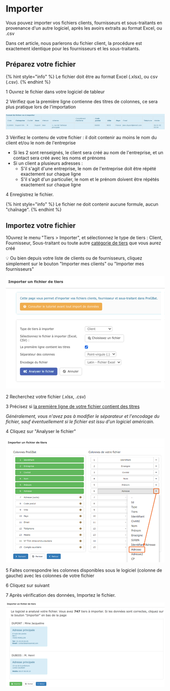 # Importer

Vous pouvez importer vos fichiers clients, fournisseurs et sous-traitants en provenance d'un autre logiciel, après les avoirs extraits au format Excel, ou .csv

Dans cet article, nous parlerons du fichier client, la procédure est exactement identique pour les fournisseurs et les sous-traitants.



## Préparez votre fichier

{% hint style="info" %}
Le fichier doit être au format Excel \(.xlsx\), ou csv \(.csv\).
{% endhint %}

1 Ouvrez le fichier dans votre logiciel de tableur

2 Vérifiez que la première ligne contienne des titres de colonnes, ce sera plus pratique lors de l'importation

![](../../.gitbook/assets/capture%20%2811%29.png)

3 Vérifiez le contenu de votre fichier : il doit contenir au moins le nom du client et/ou le nom de l'entreprise

* Si les 2 sont renseignés, le client sera créé au nom de l'entreprise, et un contact sera créé avec les noms et prénoms
* Si un client a plusieurs adresses :
  * S'il s'agit d'une entreprise, le nom de l'entreprise doit être répété exactement sur chaque ligne
  * S'il s'agit d'un particulier, le nom et le prénom doivent être répétés exactement sur chaque ligne

4 Enregistrez le fichier.

{% hint style="info" %}
Le fichier ne doit contenir aucune formule, aucun "chaînage".
{% endhint %}

## Importez votre fichier

1Ouvrez le menu "Tiers &gt; Importer", et sélectionnez le type de tiers : Client, Fournisseur, Sous-traitant ou toute autre [catégorie de tiers](categories-et-groupes-de-tiers.md#categories) que vous aurez créé

💡 Ou bien depuis votre liste de clients ou de fournisseurs, cliquez simplement sur le bouton "Importer mes clients" ou "Importer mes fournisseurs"

![](../../.gitbook/assets/screenshot-167a-.png)

2 Recherchez votre fichier \(.xlsx, .csv\)

3 Précisez si [la première ligne de votre fichier contient des titres](importer.md#preparez-votre-fichier)

_Généralement, vous n'avez pas à modifier le séparateur et l'encodage du fichier, sauf éventuellement si le fichier est issu d'un logiciel américain._

4 Cliquez sur "Analyser le fichier"

![](../../.gitbook/assets/screenshot-166-.png)



5 Faites correspondre les colonnes disponibles sous le logiciel \(colonne de gauche\) avec les colonnes de votre fichier

6 Cliquez sur suivant

7 Après vérification des données, Importez le fichier.

![](../../.gitbook/assets/capture-decran-du-2021-07-25-12-27-32.png)

